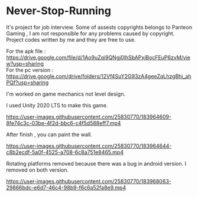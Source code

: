 # Never-Stop-Running

It's project for job interview. Some of assests copyrights belongs to Panteon Gaming , I am not responsible for any problems caused by copyright. Project codes written by me and they are free to use.


For the apk file : https://drive.google.com/file/d/1Ao9uZqi9QNgj0lhSbAPxjBocFEuP6zvM/view?usp=sharing    </br>
For the pc version : https://drive.google.com/drive/folders/12Vf4SuY2G93zA4geeZqLhzgBhi_ahPQf?usp=sharing

 I'm worked on game mechanics not level design.

I used Unity 2020 LTS to make this game.





https://user-images.githubusercontent.com/25830770/183964609-8fe74c3c-03be-4f2d-bbc6-c4f5d588eff7.mp4

After finish , you can paint the wall.

https://user-images.githubusercontent.com/25830770/183964644-c8b2ecdf-5a0f-4525-a708-6c8a751e8465.mp4



Rotating platforms removed because there was a bug in android version. I removed on both version.

https://user-images.githubusercontent.com/25830770/183968063-29866bdc-e6d7-46c4-98b9-f6c6a52fa8e9.mp4

